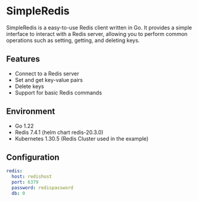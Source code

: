 # SimpleRedis

SimpleRedis is a easy-to-use Redis client written in Go. It provides a simple interface to interact with a Redis server, allowing you to perform common operations such as setting, getting, and deleting keys.

## Features

- Connect to a Redis server
- Set and get key-value pairs
- Delete keys
- Support for basic Redis commands

## Environment
- Go 1.22
- Redis 7.4.1 (helm chart redis-20.3.0)
- Kubernetes 1.30.5 (Redis Cluster used in the example)

## Configuration
```yaml
redis:
  host: redishost
  port: 6379
  password: redispassword
  db: 0
```

